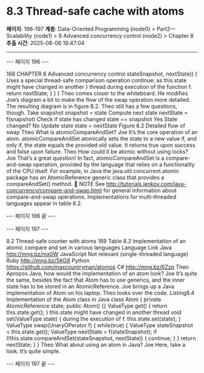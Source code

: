 # 8.3 Thread-safe cache with atoms

**페이지**: 196-197
**계층**: Data-Oriented Programming (node0) > Part2—Scalability (node1) > 8 Advanced concurrency control (node2) > Chapter 8
**추출 시간**: 2025-08-06 19:47:04

---


--- 페이지 196 ---

168 CHAPTER 8 Advanced concurrency control
stateSnapshot,
nextState)) {
Uses a special thread-safe comparison operation
continue;
as this.state might have changed in another
}
thread during execution of the function f.
return nextState;
}
}
}
Theo comes closer to the whiteboard. He modifies Joe’s diagram a bit to make the flow of
the swap operation more detailed. The resulting diagram is in figure 8.2. Theo still has a
few questions, though.
Take snapshot
snapshot = state
Compute next state
nextState = f(snapshot)
Check if state has changed
state == snapshot
Yes
State changed?
No
Update state
state = nextState
Figure 8.2 Detailed flow of swap
Theo What is atomicCompareAndSet?
Joe It’s the core operation of an atom. atomicCompareAndSet atomically sets the
state to a new value if, and only if, the state equals the provided old value. It
returns true upon success and false upon failure.
Theo How could it be atomic without using locks?
Joe That’s a great question! In fact, atomicCompareAndSet is a compare-and-swap
operation, provided by the language that relies on a functionality of the CPU
itself. For example, in Java the java.util.concurrent.atomic package has
an AtomicReference generic class that provides a compareAndSet() method.
 NOTE See http://tutorials.jenkov.com/java-concurrency/compare-and-swap.html
for general information about compare-and-swap operations. Implementations for
multi-threaded languages appear in table 8.2.

--- 페이지 196 끝 ---


--- 페이지 197 ---

8.2 Thread-safe counter with atoms 169
Table 8.2 Implementation of an atomic compare and set in various languages
Language Link
Java http://mng.bz/mx0W
JavaScript Not relevant (single-threaded language)
Ruby http://mng.bz/5KG8
Python https://github.com/maxcountryman/atomos
C# http://mng.bz/6Zzp
Theo Apropos Java, how would the implementation of an atom look?
Joe It’s quite the same, besides the fact that Atom has to use generics, and the inner
state has to be stored in an AtomicReference.
Joe brings up a Java implementation of Atom on his laptop. Theo looks over the code.
Listing8.4 Implementation of the Atom class in Java
class Atom<ValueType> {
private AtomicReference<ValueType> state;
public Atom() {}
ValueType get() {
return this.state.get();
}
this.state might have
changed in another thread
void set(ValueType state) {
during the execution of f.
this.state.set(state);
}
ValueType swap(UnaryOPerator<ValueType> f) {
while(true) {
ValueType stateSnapshot = this.state.get();
ValueType nextState = f(stateSnapshot);
if (!this.state.compareAndSet(stateSnapshot,
nextState)) {
continue;
}
}
return nextState;
}
}
Theo What about using an atom in Java?
Joe Here, take a look. It’s quite simple.

--- 페이지 197 끝 ---
